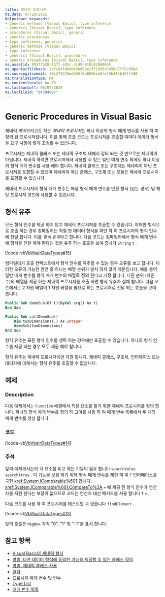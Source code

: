 ```yaml
---
title: 제네릭 프로시저
ms.date: 07/20/2015
helpviewer_keywords:
- generic methods [Visual Basic], type inference
- generics [Visual Basic], type inference
- procedures [Visual Basic], generic
- generic procedures
- type inference, generics
- generic methods [Visual Basic]
- type inference
- generics [Visual Basic], procedures
- generic procedures [Visual Basic], type inference
ms.assetid: 95577b28-137f-4d5c-a149-919c828600e5
ms.openlocfilehash: 2efc0410b9d4bb663e1ff19d5a5456d7ff2c99bd
ms.sourcegitcommit: f8c270376ed905f6a8896ce0fe25b4f4b38ff498
ms.translationtype: MT
ms.contentlocale: ko-KR
ms.lasthandoff: 06/04/2020
ms.locfileid: "84394067"
---
```

# <a name="generic-procedures-in-visual-basic"></a>Generic Procedures in Visual Basic
제네릭 *메서드*라고도 하는 *제네릭 프로시저*는 하나 이상의 형식 매개 변수를 사용 하 여 정의 된 프로시저입니다. 이를 통해 호출 코드는 프로시저를 호출할 때마다 데이터 형식을 요구 사항에 맞게 조정할 수 있습니다.  
  
 프로시저는 제네릭 클래스 또는 제네릭 구조체 내에서 정의 되는 것 만으로는 제네릭이 아닙니다. 제네릭 하려면 프로시저에서 사용할 수 있는 일반 매개 변수 외에도 하나 이상의 형식 매개 변수를 사용 해야 합니다. 제네릭 클래스 또는 구조체는 제네릭이 아닌 프로시저를 포함할 수 있으며 제네릭이 아닌 클래스, 구조체 또는 모듈은 제네릭 프로시저를 포함할 수 있습니다.  
  
 제네릭 프로시저의 형식 매개 변수는 해당 형식 매개 변수를 반환 형식 (있는 경우) 및 해당 프로시저 코드에 사용할 수 있습니다.  
  
## <a name="type-inference"></a>형식 유추  
 모든 형식 인수를 제공 하지 않고 제네릭 프로시저를 호출할 수 있습니다. 이러한 방식으로 호출 하는 경우 컴파일러는 적절 한 데이터 형식을 확인 하 여 프로시저의 형식 인수에 전달 합니다. 이를 *형식 유추*라고 합니다. 다음 코드는 컴파일러에서 형식 매개 변수에 형식을 전달 해야 한다는 것을 유추 하는 호출을 보여 줍니다 `String` `t` .  
  
 [!code-vb[VbVbalrDataTypes#15](~/samples/snippets/visualbasic/VS_Snippets_VBCSharp/VbVbalrDataTypes/VB/Class1.vb#15)]  
  
 컴파일러가 호출 컨텍스트에서 형식 인수를 유추할 수 없는 경우 오류를 보고 합니다. 이러한 오류의 가능한 원인 중 하나는 배열 순위가 일치 하지 않기 때문입니다. 예를 들어 일반 매개 변수를 형식 매개 변수의 배열로 정의 한다고 가정 합니다. 다른 순위 (차원 수)의 배열을 제공 하는 제네릭 프로시저를 호출 하면 형식 유추가 실패 합니다. 다음 코드에서는 2 차원 배열이 1 차원 배열을 필요로 하는 프로시저로 전달 되는 호출을 보여 줍니다.  
  
```vb  
Public Sub demoSub(Of t)(ByVal arg() As t)
End Sub

Public Sub callDemoSub()
    Dim twoDimensions(,) As Integer
    demoSub(twoDimensions)
End Sub
```
  
 형식 유추는 모든 형식 인수를 생략 하는 경우에만 호출할 수 있습니다. 하나의 형식 인수를 제공 하는 경우 모두 제공 해야 합니다.  
  
 형식 유추는 제네릭 프로시저에만 지원 됩니다. 제네릭 클래스, 구조체, 인터페이스 또는 대리자에 대해서는 형식 유추를 호출할 수 없습니다.  
  
## <a name="example"></a>예제  
  
### <a name="description"></a>Description  
 다음 예제에서는 `Function` 배열에서 특정 요소를 찾기 위한 제네릭 프로시저를 정의 합니다. 하나의 형식 매개 변수를 정의 하 고이를 사용 하 여 매개 변수 목록에서 두 개의 매개 변수를 생성 합니다.  
  
### <a name="code"></a>코드  
 [!code-vb[VbVbalrDataTypes#14](~/samples/snippets/visualbasic/VS_Snippets_VBCSharp/VbVbalrDataTypes/VB/Class1.vb#14)]  
  
### <a name="comments"></a>주석  
 앞의 예제에서는의 각 요소를 비교 하는 기능이 필요 합니다 `searchValue` `searchArray` . 이 기능을 보장 하기 위해 형식 매개 변수를 제한 하 여 `T` 인터페이스를 구현 <xref:System.IComparable%601> 합니다. <xref:System.IComparable%601.CompareTo%2A> `=` 에 제공 된 형식 인수가 연산자를 지원 한다는 보장이 없으므로 코드는 연산자 대신 메서드를 사용 합니다 `T` `=` .  
  
 다음 코드를 사용 하 여 프로시저를 테스트할 수 있습니다 `findElement` .  
  
 [!code-vb[VbVbalrDataTypes#13](~/samples/snippets/visualbasic/VS_Snippets_VBCSharp/VbVbalrDataTypes/VB/Class1.vb#13)]  
  
 앞의 호출은 `MsgBox` 각각 "0", "1" 및 "-1"을 표시 합니다.  
  
## <a name="see-also"></a>참고 항목

- [Visual Basic의 제네릭 형식](generic-types.md)
- [방법: 다른 데이터 형식에 동일한 기능을 제공할 수 있는 클래스 정의](how-to-define-a-class-that-can-provide-identical-functionality.md)
- [방법: 제네릭 클래스 사용](how-to-use-a-generic-class.md)
- [절차](../procedures/index.md)
- [프로시저 매개 변수 및 인수](../procedures/procedure-parameters-and-arguments.md)
- [Type List](../../../language-reference/statements/type-list.md)
- [매개 변수 목록](../../../language-reference/statements/parameter-list.md)
